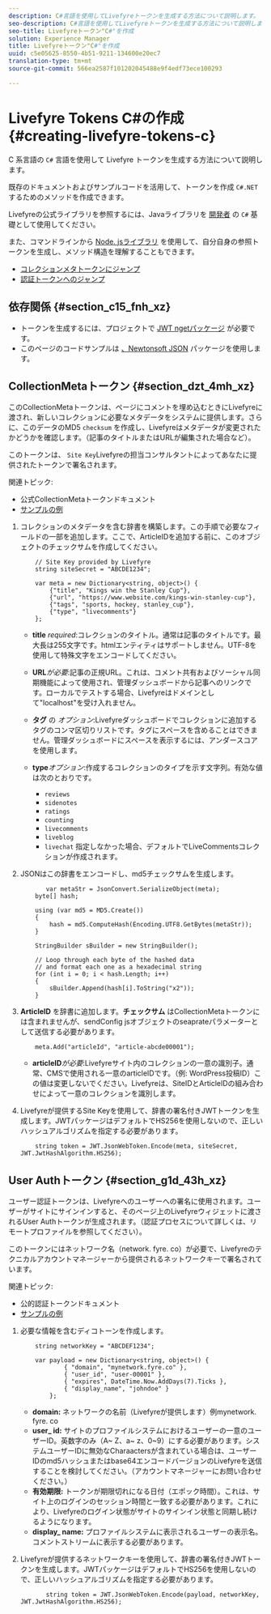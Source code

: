 ```yaml
---
description: C#言語を使用してLivefyreトークンを生成する方法について説明します。
seo-description: C#言語を使用してLivefyreトークンを生成する方法について説明します。
seo-title: Livefyreトークン"C#"を作成
solution: Experience Manager
title: Livefyreトークン"C#"を作成
uuid: c5e05625-8550-4b51-9211-134600e20ec7
translation-type: tm+mt
source-git-commit: 566ea2587f101202045488e9f4edf73ece100293

---
```



# Livefyre Tokens C\#の作成 {#creating-livefyre-tokens-c}

C 系言語の ``C#`` 言語を使用して Livefyre トークンを生成する方法について説明します。

既存のドキュメントおよびサンプルコードを活用して、トークンを作成 `C#.NET` するためのメソッドを作成できます。

Livefyreの公式ライブラリを参照するには、Javaライブラリを [開発者](https://github.com/Livefyre/livefyre-java-utils) の `C#` 基礎として使用してください。

また、コマンドラインから [Node. jsライブラリ](https://github.com/Livefyre/livefyre-nodejs-utils) を使用して、自分自身の参照トークンを生成し、メソッド構造を理解することもできます。

* [コレクションメタトークンにジャンプ](https://gist.github.com/gibron/56cb9c7060bf4816c4c5#the-collectionMeta-token)
* [認証トークンへのジャンプ](https://gist.github.com/gibron/56cb9c7060bf4816c4c5#the-auth-token)

## 依存関係 {#section_c15_fnh_xz}

* トークンを生成するには、プロジェクトで [JWT ngetパッケージ](https://www.nuget.org/packages/JWT) が必要です。
* このページのコードサンプルは [、Newtonsoft JSON](https://www.nuget.org/packages/newtonsoft.json/) パッケージを使用します。

## CollectionMetaトークン {#section_dzt_4mh_xz}

このCollectionMetaトークンは、ページにコメントを埋め込むときにLivefyreに渡され、新しいコレクションに必要なメタデータをシステムに提供します。さらに、このデータのMD5 `checksum` を作成し、Livefyreはメタデータが変更されたかどうかを確認します。（記事のタイトルまたはURLが編集された場合など）。

このトークンは、 `Site Key`Livefyreの担当コンサルタントによってあなたに提供されたトークンで署名されます。

関連トピック:

* 公式CollectionMetaトークンドキュメント
* [サンプルの例](https://gist.github.com/pcolombo/dbbea020618c521a2bd5)

1. コレクションのメタデータを含む辞書を構築します。この手順で必要なフィールドの一部を追加します。ここで、ArticleIDを追加する前に、このオブジェクトのチェックサムを作成してください。

   ```
       // Site Key provided by Livefyre 
       string siteSecret = "ABCDE1234"; 
   
       var meta = new Dictionary<string, object>() { 
           {"title", "Kings win the Stanley Cup"}, 
           {"url", "https://www.website.com/kings-win-stanley-cup"}, 
           {"tags", "sports, hockey, stanley_cup"}, 
           {"type", "livecomments"} 
       };
   ```

   * **title** *required*:コレクションのタイトル。通常は記事のタイトルです。最大長は255文字です。htmlエンティティはサポートしません。UTF-8を使用して特殊文字をエンコードしてください。
   * **URL***が必要*:記事の正規URL。これは、コメント共有およびソーシャル同期機能によって使用され、管理ダッシュボードから記事へのリンクです。ローカルでテストする場合、Livefyreはドメインとして"localhost"を受け入れません。
   * **タグ** の *オプション*:Livefyreダッシュボードでコレクションに追加するタグのコンマ区切りリストです。タグにスペースを含めることはできません。管理ダッシュボードにスペースを表示するには、アンダースコアを使用します。
   * **type***オプション*:作成するコレクションのタイプを示す文字列。有効な値は次のとおりです。

      * `reviews`
      * `sidenotes`
      * `ratings`
      * `counting`
      * `livecomments`
      * `liveblog`
      * `livechat`
      指定しなかった場合、デフォルトでLiveCommentsコレクションが作成されます。


1. JSONはこの辞書をエンコードし、md5チェックサムを生成します。

   ```
          var metaStr = JsonConvert.SerializeObject(meta); 
       byte[] hash; 
   
       using (var md5 = MD5.Create()) 
       { 
           hash = md5.ComputeHash(Encoding.UTF8.GetBytes(metaStr)); 
       } 
   
       StringBuilder sBuilder = new StringBuilder(); 
   
       // Loop through each byte of the hashed data  
       // and format each one as a hexadecimal string  
       for (int i = 0; i < hash.Length; i++) 
       { 
           sBuilder.Append(hash[i].ToString("x2")); 
       } 
   ```

1. **ArticleID** を辞書に追加します。**チェックサム** はCollectionMetaトークンには含まれませんが、sendConfig jsオブジェクトのseaprateパラメーターとして送信する必要があります。

   ```
       meta.Add("articleId", "article-abcde00001"); 
   ```

   * **articleID***が必要*:Livefyreサイト内のコレクションの一意の識別子。通常、CMSで使用される一意のarticleIDです。（例: WordPress投稿ID）この値は変更しないでください。Livefyreは、SiteIDとArticleIDの組み合わせによって一意のコレクションを識別します。

1. Livefyreが提供するSite Keyを使用して、辞書の署名付きJWTトークンを生成します。JWTパッケージはデフォルトでHS256を使用しないので、正しいハッシュアルゴリズムを指定する必要があります。

   ```
       string token = JWT.JsonWebToken.Encode(meta, siteSecret, JWT.JwtHashAlgorithm.HS256);
   ```

## User Authトークン {#section_g1d_43h_xz}

ユーザー認証トークンは、Livefyreへのユーザーへの署名に使用されます。ユーザーがサイトにサインインすると、そのページ上のLivefyreウィジェットに渡されるUser Authトークンが生成されます。（認証プロセスについて詳しくは、リモートプロファイルを参照してください）。

このトークンにはネットワーク名（network. fyre. co）が必要で、Livefyreのテクニカルアカウントマネージャーから提供されるネットワークキーで署名されています。

関連トピック:

* 公的認証トークンドキュメント
* [サンプルの例](https://gist.github.com/pcolombo/7d7403172c28734c87e2)

1. 必要な情報を含むディコトーンを作成します。

   ```
       string networkKey = "ABCDEF1234"; 
   
       var payload = new Dictionary<string, object>() {  
               { "domain", "mynetwork.fyre.co" }, 
               { "user_id", "user-00001" }, 
               { "expires", DateTime.Now.AddDays(7).Ticks }, 
               { "display_name", "johndoe" } 
           }; 
   ```

   * **domain:** ネットワークの名前（Livefyreが提供します）例mynetwork. fyre. co
   * **user_ id:** サイトのプロファイルシステムにおけるユーザーの一意のユーザーID。英数字のみ（A~ Z、a~ z、0~9）にする必要があります。システムユーザーIDに無効なCharaactersが含まれている場合は、ユーザーIDのmd5ハッシュまたはbase64エンコードバージョンのLivefyreを送信することを検討してください。（アカウントマネージャーにお問い合わせください。）
   * **有効期限:** トークンが期限切れになる日付（エポック時間）。これは、サイト上のログインのセッション時間と一致する必要があります。これにより、Livefyreのログイン状態がサイトのサインイン状態と同期し続けるようになります。
   * **display_ name:** プロファイルシステムに表示されるユーザーの表示名。コメントストリームに表示する必要があります。

1. Livefyreが提供するネットワークキーを使用して、辞書の署名付きJWTトークンを生成します。JWTパッケージはデフォルトでHS256を使用しないので、正しいハッシュアルゴリズムを指定する必要があります。

   ```
          string token = JWT.JsonWebToken.Encode(payload, networkKey, JWT.JwtHashAlgorithm.HS256);
   ```
